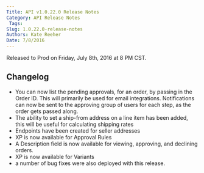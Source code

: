 ```yaml
---
Title: API v1.0.22.0 Release Notes
Category: API Release Notes
 Tags: 
Slug: 1.0.22.0-release-notes
Authors: Kate Reeher
Date: 7/8/2016
---
```


Released to Prod on Friday, July 8th, 2016 at 8 PM CST.

## Changelog
- You can now list the pending approvals, for an order, by passing in the Order ID. This will primarily be used for email integrations. Notifications can now be sent to the approving group of users for each step, as the order gets passed along.
- The ability to set a ship-from address on a line item has been added, this will be useful for calculating shipping rates
- Endpoints have been created for seller addresses
- XP is now available for Approval Rules
- A Description field is now available for viewing, approving, and declining orders.
- XP is now available for Variants
- a number of bug fixes were also deployed with this release.
